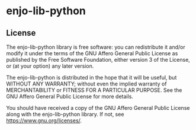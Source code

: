 # enjo-lib-python


## License

The enjo-lib-python library is free software:
you can redistribute it and/or modify it
under the terms of the GNU Affero General Public License as published by the Free Software Foundation,
either version 3 of the License, or (at your option) any later version.

The enjo-lib-python is distributed in the hope that it will be useful, but WITHOUT ANY WARRANTY;
without even the implied warranty of MERCHANTABILITY or FITNESS FOR A PARTICULAR PURPOSE.
See the GNU Affero General Public License for more details.

You should have received a copy of the GNU Affero General Public License along with the enjo-lib-python library.
If not, see <https://www.gnu.org/licenses/>.
